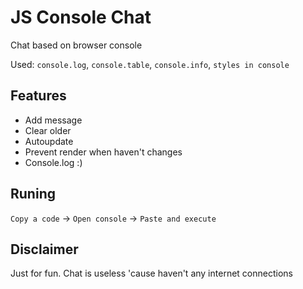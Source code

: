 # JS Console Chat

Chat based on browser console

Used: `console.log`, `console.table`, `console.info`, `styles in console`

## Features
* Add message
* Clear older
* Autoupdate
* Prevent render when haven't changes
* Console.log :)

## Runing
`Copy a code` -> `Open console` -> `Paste and execute`


## Disclaimer
Just for fun. Chat is useless 'cause haven't any internet connections
